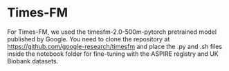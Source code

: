 # Times-FM
For Times-FM, we used the timesfm-2.0-500m-pytorch pretrained model published by Google. You need to clone the repository at https://github.com/google-research/timesfm and place the .py and .sh files inside the notebook folder for fine-tuning with the ASPIRE registry and UK Biobank datasets.